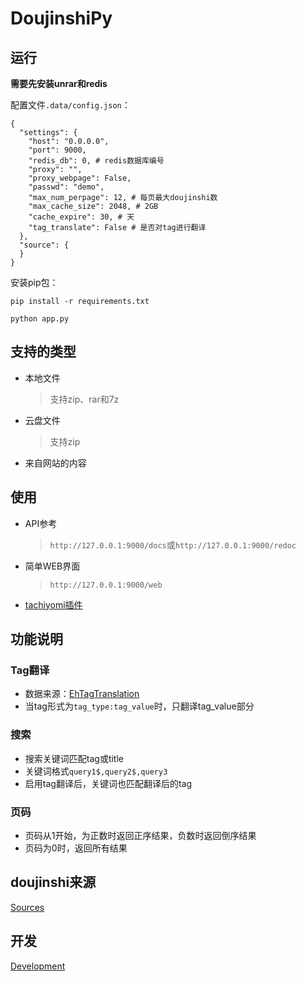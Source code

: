 # DoujinshiPy

## 运行

**需要先安装unrar和redis**

配置文件`.data/config.json`：

```
{
  "settings": {
    "host": "0.0.0.0",
    "port": 9000,
    "redis_db": 0, # redis数据库编号
    "proxy": "",
    "proxy_webpage": False,
    "passwd": "demo",
    "max_num_perpage": 12, # 每页最大doujinshi数
    "max_cache_size": 2048, # 2GB
    "cache_expire": 30, # 天
    "tag_translate": False # 是否对tag进行翻译
  },
  "source": {
  }
}
```

安装pip包：

```shell
pip install -r requirements.txt
```

```shell
python app.py
```

## 支持的类型

* 本地文件
  >支持zip、rar和7z
* 云盘文件
  >支持zip
* 来自网站的内容

## 使用

* API参考
  >`http://127.0.0.1:9000/docs`或`http://127.0.0.1:9000/redoc`
* 简单WEB界面
  >`http://127.0.0.1:9000/web`
* [tachiyomi插件](https://github.com/Ftbom/tachiyomi_doujinshione_code)

## 功能说明

### Tag翻译

* 数据来源：[EhTagTranslation](https://github.com/EhTagTranslation/Database/releases)
* 当tag形式为`tag_type:tag_value`时，只翻译tag_value部分

### 搜索

* 搜索关键词匹配tag或title
* 关键词格式`query1$,query2$,query3`
* 启用tag翻译后，关键词也匹配翻译后的tag

### 页码

* 页码从1开始，为正数时返回正序结果，负数时返回倒序结果
* 页码为0时，返回所有结果

## doujinshi来源

[Sources](SOURCES.md)

## 开发

[Development](DEVELOPMENT.md)
